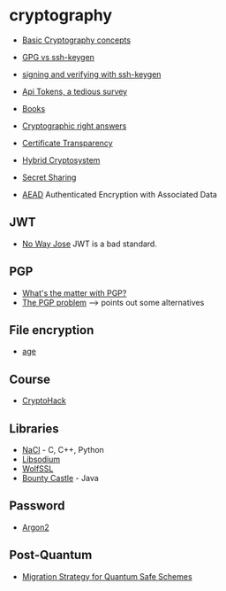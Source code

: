 # cryptography

* [Basic Cryptography concepts](https://paragonie.com/blog/2015/08/you-wouldnt-base64-a-password-cryptography-decoded)
* [GPG vs ssh-keygen](https://blog.sigstore.dev/ssh-is-the-new-gpg-74b3c6cc51c0)
* [signing and verifying with ssh-keygen](https://blog.sigstore.dev/ssh-is-the-new-gpg-74b3c6cc51c0)

* [Api Tokens, a tedious survey](https://fly.io/blog/api-tokens-a-tedious-survey/)
* [Books](https://cronokirby.com/posts/2022/05/some-cryptography-books-i-like/)
* [Cryptographic right answers](https://latacora.micro.blog/2018/04/03/cryptographic-right-answers.html)
* [Certificate Transparency](https://certificate.transparency.dev/howctworks/)
* [Hybrid Cryptosystem](https://en.m.wikipedia.org/wiki/Hybrid_cryptosystem)
* [Secret Sharing](https://en.m.wikipedia.org/wiki/Secret_sharing#Trivial_secret_sharing)
* [AEAD](https://en.wikipedia.org/wiki/Authenticated_encryption) Authenticated Encryption with Associated Data

## JWT
* [No Way Jose](https://paragonie.com/blog/2017/03/jwt-json-web-tokens-is-bad-standard-that-everyone-should-avoid) JWT is a bad standard. 

## PGP
* [What's the matter with PGP?](https://blog.cryptographyengineering.com/2014/08/13/whats-matter-with-pgp/)
* [The PGP problem](https://latacora.micro.blog/2019/07/16/the-pgp-problem.html) --> points out some alternatives

## File encryption
* [age](https://github.com/FiloSottile/age)

## Course
* [CryptoHack](https://cryptohack.org/)

## Libraries
* [NaCl](https://nacl.cr.yp.to/index.html) - C, C++, Python
* [Libsodium](https://libsodium.gitbook.io/doc/quickstart)
* [WolfSSL](https://www.wolfssl.com/products/wolfcrypt-2/)
* [Bounty Castle](https://bouncycastle.org/) - Java

## Password
* [Argon2](https://github.com/P-H-C/phc-winner-argon2)

## Post-Quantum
* [Migration Strategy for Quantum Safe Schemes](https://www.etsi.org/deliver/etsi_tr/103600_103699/103619/01.01.01_60/tr_103619v010101p.pdf)
